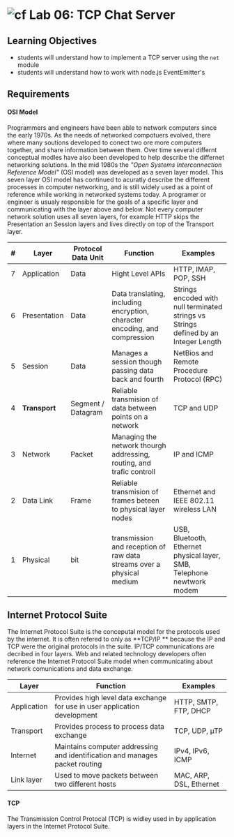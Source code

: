 ![cf](https://i.imgur.com/7v5ASc8.png) Lab 06: TCP Chat Server
======

## Learning Objectives  
* students will understand how to implement a TCP server using the `net` module
* students will understand how to work with node.js EventEmitter's

## Requirements


#### OSI Model  
Programmers and engineers have been able to network computers since the early 1970s. As the needs of networked compotuers evolved, there where many soutions developed to conect two ore more computers together, and share information between them. Over time several differnt conceptual modles have also been developed to help describe the differnet networking solutions. In the mid 1980s the _"Open Systems Interconnection Reference Model"_ (OSI model) was developed as a seven layer model. This seven layer OSI model has continued to acuratly describe the different processes in computer networking, and is still widely used as a point of reference while working in networked systems today. A programer or engineer is usualy responsible for the goals of a specific layer and communicating with the layer above and below. Not every computer network solution uses all seven layers, for example HTTP skips the Presentation an Session layers and lives directly on top of the Transport layer.


| # | Layer | Protocol Data Unit | Function | Examples |   
| --- | ---- | ----- | ----- | ----- |
| 7 | Application | Data | Hight Level APIs | HTTP, IMAP, POP, SSH |  
| 6 | Presentation | Data | Data translating, including encryption, character encoding, and compression | Strings encoded with null terminated strings vs Strings defined by an Integer Length |  
| 5 | Session | Data | Manages a session though passing data back and fourth | NetBios and Remote Procedure Protocol (RPC) |
| 4 | **Transport** | Segment / Datagram | Reliable transmision of data between points on a network | TCP and UDP | 
| 3 | Network | Packet | Managing the network thourgh addressing, routing, and trafic controll | IP and ICMP 
| 2 | Data Link | Frame | Reliable transmision of frames beteen to physical layer nodes | Ethernet and IEEE 802.11 wireless LAN | 
| 1 | Physical | bit | transmission and reception of raw data streams over a physical medium | USB, Bluetooth, Ethernet physical layer, SMB, Telephone newtwork modem |

## Internet Protocol Suite
The Internet Protocol Suite is the conceputal model for the protocols used by the internet. It is often refered to only as **TCP/IP ** because the IP and TCP were the original protocols in the suite. IP/TCP communications are decribed in four layers. Web and related technology developers often reference the Internet Protocol Suite model when communicating about network comunications and data exchange.

| Layer | Function | Examples | 
| ---- | ---- | ---- |
| Application | Provides high level data exchange for use in user application development |  HTTP, SMTP, FTP, DHCP |
| Transport | Provides process to process data exchange | TCP, UDP, µTP| 
| Internet | Maintains computer addressing and identification and manages packet routing | IPv4, IPv6, ICMP | 
| Link layer | Used to move packets between two different hosts | MAC, ARP, DSL, Ethernet | 

#### TCP 
The Transmission Control Protocal (TCP) is widley used in by application layers in the Internet Protocol Suite.

